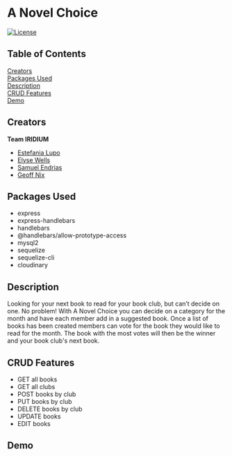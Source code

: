 # A Novel Choice<br/>
[![License](https://img.shields.io/badge/License-Apache%202.0-blue.svg)](https://opensource.org/licenses/Apache-2.0)

## Table of Contents
[Creators](#creators)<br/>
[Packages Used](#packages-used)<br/>
[Description](#desciption)<br/>
[CRUD Features](#crud-features)<br/>
[Demo](#demo)<br/>

## Creators

**Team IRIDIUM**
 - [Estefania Lupo](https://github.com/lain7891)
 - [Elyse Wells](https://github.com/ewells89?tab=repositories)
 - [Samuel Endrias](https://github.com/settings/profile)
 - [Geoff Nix](https://github.com/FSGeoff)
 
 ## Packages Used

 * express<br/>
 * express-handlebars<br/>
 * handlebars<br/>
 * @handlebars/allow-prototype-access<br/>
 * mysql2<br/>
 * sequelize<br/>
 * sequelize-cli<br/>
 * cloudinary<br/>
 
 ## Description
  Looking for your next book to read for your book club, but can’t decide on one. 
  No problem! With A Novel Choice you can decide on a category for the month and 
  have each member add in a suggested book. Once a list of books has been created 
  members can vote for the book they would like to read for the month. The book 
  with the most votes will then be the winner and your book club's next book.

  ## CRUD Features

  * GET all books
  * GET all clubs
  * POST books by club
  * PUT books by club
  * DELETE books by club
  * UPDATE books
  * EDIT books
 
 ## Demo
